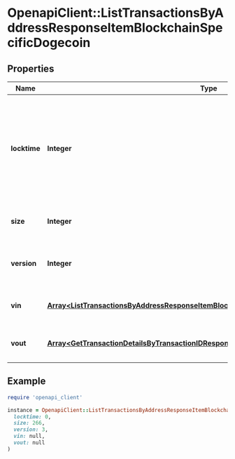# OpenapiClient::ListTransactionsByAddressResponseItemBlockchainSpecificDogecoin

## Properties

| Name | Type | Description | Notes |
| ---- | ---- | ----------- | ----- |
| **locktime** | **Integer** | Represents the locktime on the transaction on the specific blockchain, i.e. the blockheight at which the transaction is valid. |  |
| **size** | **Integer** | Represents the total size of this transaction. |  |
| **version** | **Integer** | Represents the transaction&#39;s version number. |  |
| **vin** | [**Array&lt;ListTransactionsByAddressResponseItemBlockchainSpecificDogecoinVin&gt;**](ListTransactionsByAddressResponseItemBlockchainSpecificDogecoinVin.md) | Represents the transaction inputs. |  |
| **vout** | [**Array&lt;GetTransactionDetailsByTransactionIDResponseItemBlockchainSpecificDogecoinVout&gt;**](GetTransactionDetailsByTransactionIDResponseItemBlockchainSpecificDogecoinVout.md) | Represents the transaction outputs. |  |

## Example

```ruby
require 'openapi_client'

instance = OpenapiClient::ListTransactionsByAddressResponseItemBlockchainSpecificDogecoin.new(
  locktime: 0,
  size: 266,
  version: 3,
  vin: null,
  vout: null
)
```

